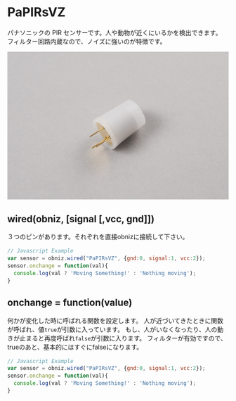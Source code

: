 # PaPIRsVZ

パナソニックの PIR センサーです。人や動物が近くにいるかを検出できます。
フィルター回路内蔵なので、ノイズに強いのが特徴です。

![](./image.jpg)


## wired(obniz, [signal [,vcc, gnd]])

３つのピンがあります。それぞれを直接obnizに接続して下さい。

```Javascript
// Javascript Example
var sensor = obniz.wired("PaPIRsVZ", {gnd:0, signal:1, vcc:2});
sensor.onchange = function(val){
  console.log(val ? 'Moving Something!' : 'Nothing moving');
}
```

## onchange = function(value)

何かが変化した時に呼ばれる関数を設定します。
人が近づいてきたときに関数が呼ばれ、値`true`が引数に入っています。
もし、人がいなくなったり、人の動きが止まると再度呼ばれ`false`が引数に入ります。
フィルターが有効ですので、trueのあと、基本的にはすぐにfalseになります。

```Javascript
// Javascript Example
var sensor = obniz.wired("PaPIRsVZ", {gnd:0, signal:1, vcc:2});
sensor.onchange = function(val){
  console.log(val ? 'Moving Something!' : 'Nothing moving');
}
```